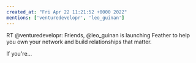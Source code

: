 ```yaml
---
created_at: "Fri Apr 22 11:21:52 +0000 2022"
mentions: ['venturedevelopr', 'leo_guinan']
---
```


RT @venturedevelopr: Friends, @leo_guinan is launching Feather to help you own your network and build relationships that matter.

If you're…